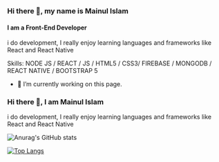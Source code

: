 ### Hi there 👋, my name is Mainul Islam
#### I am a Front-End Developer
i do development, I really enjoy learning languages and frameworks like React and React Native

Skills: NODE JS / REACT / JS / HTML5 / CSS3/ FIREBASE / MONGODB / REACT NATIVE / BOOTSTRAP 5

- 🔭 I’m currently working on this page. 












### Hi there 👋, I am Mainul Islam

i do development,  I really enjoy learning languages and frameworks like React and React Native 



![Anurag's GitHub stats](https://github-readme-stats.vercel.app/api?username=Mainul163&show_icons=true&theme=radical)

[![Top Langs](https://github-readme-stats.vercel.app/api/top-langs/?username=Mainul163)](https://github.com/anuraghazra/github-readme-stats)




